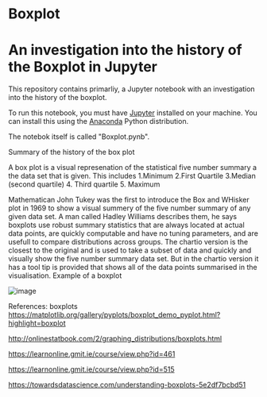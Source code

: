 # Boxplot
# An investigation into the history of the Boxplot in Jupyter

This repository contains primarliy, a Jupyter notebook with an investigation into the history of the boxplot.

To run this notebook, you must have [Jupyter](https://jupyter.org/) installed on your machine.
You can install this using the [Anaconda](https://www.anaconda.com/) Python distribution.

The notebok itself is called "Boxplot.pynb".

Summary of the history of the box plot

A box plot is a visual represenation of the statistical five number summary a the data set that is given.
This includes
1.Minimum
2.First Quartile
3.Median (second quartile)
4. Third quartile
5. Maximum


Mathematican John Tukey was the first to introduce the Box and WHisker plot in 1969 to show a visual summery of the five number summary of any given data set. A man called Hadley Williams describes them, he says boxplots use robust summary statistics that are always located at actual data points, are quickly computable and have no tuning parameters, and are usefull to compare distributions across groups.
The chartio version is the closest to the original and is used to take a subset of data and quickly and visually show the five number summary data set. But in the chartio version it has a tool tip is provided that shows all of the data points summarised in the visualisation.
Example of a boxplot

![image](https://user-images.githubusercontent.com/35726074/49804141-be2f2200-fd49-11e8-8c37-dfbbfabb97fd.png)

References:
boxplots
https://matplotlib.org/gallery/pyplots/boxplot_demo_pyplot.html?highlight=boxplot

http://onlinestatbook.com/2/graphing_distributions/boxplots.html

https://learnonline.gmit.ie/course/view.php?id=461

https://learnonline.gmit.ie/course/view.php?id=515

https://towardsdatascience.com/understanding-boxplots-5e2df7bcbd51

